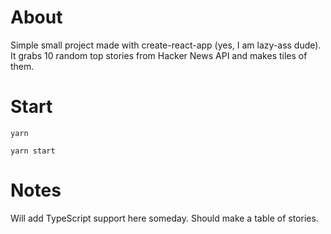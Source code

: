 # About

Simple small project made with create-react-app (yes, I am lazy-ass dude).
It grabs 10 random top stories from Hacker News API and makes tiles of them.

# Start

`yarn`

`yarn start`

# Notes

Will add TypeScript support here someday.
Should make a table of stories.
